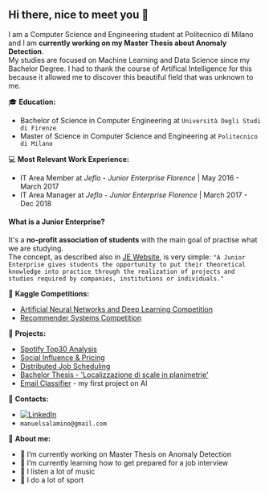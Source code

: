 ## Hi there, nice to meet you 👋


I am a Computer Science and Engineering student at Politecnico di Milano and I am **currently working on my Master Thesis about Anomaly Detection**.  
My studies are focused on Machine Learning and Data Science since my Bachelor Degree. I had to thank the course of Artifical Intelligence for this because it allowed me to discover this beautiful field that was unknown to me.  

:mortar_board: **Education:**
 - Bachelor of Science in Computer Engineering at `Università Degli Studi di Firenze`
 - Master of Science in Computer Science and Engineering at `Politecnico di Milano`


:computer: **Most Relevant Work Experience:**
 - IT Area Member at *Jeflo - Junior Enterprise Florence* | May 2016 - March 2017
 - IT Area Manager at *Jeflo - Junior Enterprise Florence* | March 2017 - Dec 2018
  
  
#### What is a Junior Enterprise?
It's a **no-profit association of students** with the main goal of practise what we are studying.  
The concept, as described also in [JE Website](https://juniorenterprises.it/en/), is very simple: `"A Junior Enterprise gives students the opportunity to put their theoretical knowledge into practice through the realization of projects and studies required by companies, institutions or individuals."`


:dart: **Kaggle Competitions:**
 - [Artificial Neural Networks and Deep Learning Competition](https://github.com/manuelsalamino/ANNDL_Competition)
 - [Recommender Systems Competition](https://github.com/manuelsalamino/RecSys_Competition)


:pushpin: **Projects:**
 - [Spotify Top30 Analysis](https://github.com/manuelsalamino/Spotify_Top30_Analysis)
 - [Social Influence & Pricing](https://github.com/manuelsalamino/Data_Intelligence_App)
 - [Distributed Job Scheduling](https://github.com/manuelsalamino/Distributed_Job_Scheduling)
 - [Bachelor Thesis - 'Localizzazione di scale in planimetrie'](https://github.com/manuelsalamino/FindStairs)
 - [Email Classifier](https://github.com/manuelsalamino/EmailClassifier) - my first project on AI


:loudspeaker: **Contacts:**
- [![LinkedIn](https://img.shields.io/badge/-LinkedIn-blue?style=flat&logo=Linkedin&logoColor=white)](https://www.linkedin.com/in/manuelsalamino/)
- `manuelsalamino@gmail.com`


:boy: **About me:**

- 🔭 I’m currently working on Master Thesis on Anomaly Detection
- 🌱 I’m currently learning how to get prepared for a job interview
- :musical_note: I listen a lot of music
- :running: I do a lot of sport
